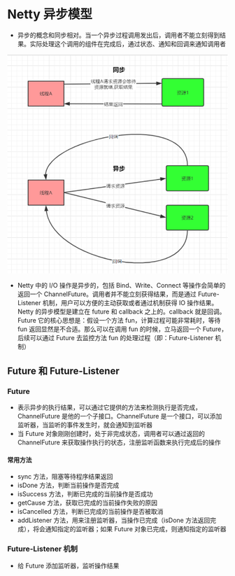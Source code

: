 # Netty 异步模型

- 异步的概念和同步相对。当一个异步过程调用发出后，调用者不能立刻得到结果。实际处理这个调用的组件在完成后，通过状态、通知和回调来通知调用者

![](./assert/20220803200410.png)

- Netty 中的 I/O 操作是异步的，包括 Bind、Write、Connect 等操作会简单的返回一个 ChannelFuture。调用者并不能立刻获得结果，而是通过 Future-Listener 机制，用户可以方便的主动获取或者通过机制获得 IO 操作结果。Netty 的异步模型是建立在 future 和 callback 之上的。callback 就是回调。Future 它的核心思想是：假设一个方法 fun，计算过程可能非常耗时，等待 fun 返回显然是不合适。那么可以在调用 fun 的时候，立马返回一个 Future，后续可以通过 Future 去监控方法 fun 的处理过程（即：Future-Listener 机制）

## Future 和 Future-Listener

### Future

- 表示异步的执行结果，可以通过它提供的方法来检测执行是否完成，ChannelFuture 是他的一个子接口。ChannelFuture 是一个接口，可以添加监听器，当监听的事件发生时，就会通知到监听器
- 当 Future 对象刚刚创建时，处于非完成状态，调用者可以通过返回的 ChannelFuture 来获取操作执行的状态，注册监听函数来执行完成后的操作

#### 常用方法

- sync 方法，阻塞等待程序结果返回
- isDone 方法，判断当前操作是否完成
- isSuccess 方法，判断已完成的当前操作是否成功
- getCause 方法，获取已完成的当前操作失败的原因
- isCancelled 方法，判断已完成的当前操作是否被取消
- addListener 方法，用来注册监听器，当操作已完成（isDone 方法返回完成），将会通知指定的监听器；如果 Future 对象已完成，则通知指定的监听器

### Future-Listener 机制

- 给 Future 添加监听器，监听操作结果
